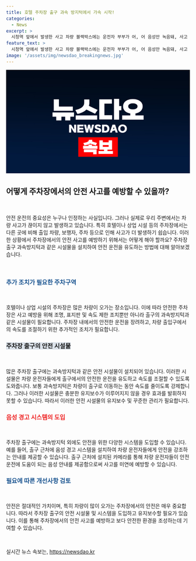 ```yaml
---
title: 호텔 주차장 출구 과속 방지턱에서 가속 시작!
categories:
  - News
excerpt: >
  시청역 앞에서 발생한 사고 차량 블랙박스에는 운전자 부부가 어, 어 음성만 녹음돼, 사고 직전까지 대화가 없었다. 더욱이, 과속방지턱에서 가속을 시작하여 출구에서 사고가 발생한 것으로 확인됐다.
feature_text: >
  시청역 앞에서 발생한 사고 차량 블랙박스에는 운전자 부부가 어, 어 음성만 녹음돼, 사고 직전까지 대화가 없었다. 더욱이, 과속방지턱에서 가속을 시작하여 출구에서 사고가 발생한 것으로 확인됐다.
image: '/assets/img/newsdao_breakingnews.jpg'
---
```


<p><img src="/assets/img/newsdao_breakingnews.jpg" alt="cryptoinkorea 속보" /></p>

<h2 data-ke-size="size26">어떻게 주차장에서의 안전 사고를 예방할 수 있을까?</h2>

<p data-ke-size="size16">&nbsp;</p>

<p>안전 운전의 중요성은 누구나 인정하는 사실입니다. 그러나 실제로 우리 주변에서는 차량 사고가 끊이지 않고 발생하고 있습니다. 특히 호텔이나 상업 시설 등의 주차장에서는 다른 곳에 비해 출입 차량, 보행자, 주차 등으로 인해 사고가 더 발생하기 쉽습니다. 이러한 상황에서 주차장에서의 안전 사고를 예방하기 위해서는 어떻게 해야 할까요? 주차장 출구 과속방지턱과 같은 시설물을 설치하여 안전 운전을 유도하는 방법에 대해 알아보겠습니다.</p>

<p data-ke-size="size16">&nbsp;</p>

<h3><b><span style="color: #1a5490;">추가 조치가 필요한 주차구역</span></b></h3>

<p data-ke-size="size16">&nbsp;</p>

<p>호텔이나 상업 시설의 주차장은 많은 차량이 오가는 장소입니다. 이에 따라 안전한 주차장은 사고 예방을 위해 조명, 표지판 및 속도 제한 조치뿐만 아니라 출구의 과속방지턱과 같은 시설물이 필요합니다. 주차장 내에서의 안전한 운전을 장려하고, 차량 출입구에서의 속도를 조절하기 위한 추가적인 조치가 필요합니다.</p>

<h3><b><span style="background-color: #21538527;">주차장 출구의 안전 시설물</span></b></h3>

<p data-ke-size="size16">&nbsp;</p>

<p>많은 주차장 출구에는 과속방지턱과 같은 안전 시설물이 설치되어 있습니다. 이러한 시설물은 차량 운전자들에게 출구에서의 안전한 운전을 유도하고 속도를 조절할 수 있도록 도와줍니다. 보통 과속방지턱은 차량이 출구로 이동하는 동안 속도를 줄이도록 강제합니다. 그러나 이러한 시설물은 충분한 유지보수가 이루어지지 않을 경우 효과를 발휘하지 못할 수 있습니다. 따라서 이러한 안전 시설물의 유지보수 및 꾸준한 관리가 필요합니다.</p>

<h3><b><span style="color: #ee2323;">음성 경고 시스템의 도입</span></b></h3>

<p data-ke-size="size16">&nbsp;</p>

<p>주차장 출구에는 과속방지턱 외에도 안전을 위한 다양한 시스템을 도입할 수 있습니다. 예를 들어, 출구 근처에 음성 경고 시스템을 설치하여 차량 운전자들에게 안전을 강조하는 안내를 제공할 수 있습니다. 출구 근처에 설치된 카메라를 통해 차량 운전자들이 안전운전에 도움이 되는 음성 안내를 제공함으로써 사고를 미연에 예방할 수 있습니다.</p>

<h3><b><span style="color: #1a5490;">필요에 따른 개선사항 검토</span></b></h3>

<p data-ke-size="size16">&nbsp;</p>

<p>안전은 절대적인 가치이며, 특히 차량이 많이 오가는 주차장에서의 안전은 매우 중요합니다. 따라서 주차장 출구의 안전 시설물 및 시스템을 도입하고 유지보수할 필요가 있습니다. 이를 통해 주차장에서의 안전 사고를 예방하고 보다 안전한 환경을 조성하는데 기여할 수 있습니다.</p>

<p data-ke-size="size16">&nbsp;</p>
실시간 뉴스 속보는, <a href="https://newsdao.kr" rel="dofollow">https://newsdao.kr</a>


